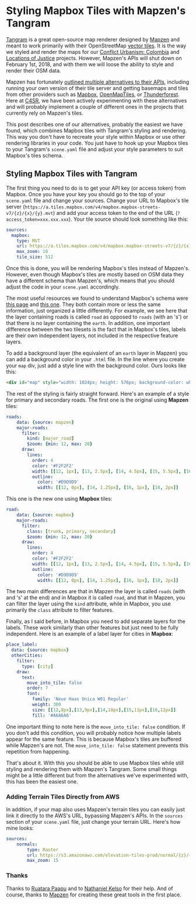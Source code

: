 # Styling Mapbox Tiles with Mapzen's Tangram

[Tangram](https://mapzen.com/products/tangram/) is a great open-source map renderer designed by [Mapzen](https://mapzen.com/) and meant to work primarily with their OpenStreetMap [vector tiles](https://mapzen.com/projects/vector-tiles). It is the way we styled and render the maps for our [Conflict Urbanism: Colombia](c4sr.columbia.edu/conflict-urbanism-colombia) and [Locations of Justice](https://urbanomnibus.net/2017/11/map-location-justice/) projects. However, Mapzen's APIs will shut down on February 1st, 2018, and with them we will loose the ability to style and render their OSM data.

Mapzen has fortunately [outlined multiple alternatives to their APIs](https://mapzen.com/blog/migration/), including running your own version of their tile server and getting basemaps and tiles from other providers such as [Mapbox](https://www.mapbox.com/maps/), [OpenMapTiles](https://openmaptiles.org/), or [Thunderforest](https://thunderforest.com/docs/vector-maps-api/). Here at [C4SR](c4sr.columbia.edu), we have been actively experimenting with these alternatives and will probably implement a couple of different ones in the projects that currently rely on Mapzen's tiles.

This post describes one of our alternatives, probably the easiest we have found, which combines Mapbox tiles with Tangram's styling and rendering. This way you don't have to recreate your style within Mapbox or use other rendering libraries in your code. You just have to hook up your Mapbox tiles to your Tangram's `scene.yaml` file and adjust your style parameters to suit Mapbox's tiles schema.

## Styling Mapbox Tiles with Tangram

The first thing you need to do is to get your API key (or access token) from Mapbox. Once you have your key you should go to the top of your `scene.yaml` file and change your sources. Change your URL to Mapbox's tile server (`https://a.tiles.mapbox.com/v4/mapbox.mapbox-streets-v7/{z}/{x}/{y}.mvt`) and add your access token to the end of the URL (`?access_token=xxx.xxx.xxx`). Your tile source should look something like this:
```yaml
sources:
  mapbox:
    type: MVT
    url: https://a.tiles.mapbox.com/v4/mapbox.mapbox-streets-v7/{z}/{x}/{y}.mvt?access_token=xxx.xxx.xxx
    max_zoom: 16
    tile_size: 512
```

Once this is done, you will be rendering Mapbox's tiles instead of Mapzen's. However, even though Mapbox's tiles are mostly based on OSM data they have a different schema than Mapzen's, which means that you should adjust the code in your `scene.yaml` accordingly.

The most useful resources we found to understand Mapbox's schema were [this page](https://www.mapbox.com/vector-tiles/mapbox-streets-v7/) and [this one](https://www.mapbox.com/studio/tilesets/mapbox.mapbox-streets-v7/). They both contain more or less the same information, just organized a little differently. For example, we see here that the layer containing roads is called `road` as opposed to `roads` (with an 's') or that there is no layer containing the `earth`. In addition, one important difference between the two tilesets is the fact that in Mapbox's tiles, labels are their own independent layers, not included in the respective feature layers.

To add a background layer (the equivalent of an `earth` layer in Mapzen) you can add a background color in your `.html` file. In the line where you create your `map` div, just add a style line with the background color. Ours looks like this:
```html
<div id="map" style="width: 1024px; height: 576px; background-color: white;">
```

The rest of the styling is fairly straight forward. Here's an example of a style for primary and secondary roads. The first one is the original using **Mapzen** tiles:
```yaml
roads:
    data: {source: mapzen}
    major-roads:
      filter:
        kind: [major_road]
        $zoom: {min: 12, max: 20}
      draw:
        lines:
          order: 4
          color: '#F2F2F2'
          width: [[12, 1px], [13, 2.5px], [14, 4.5px], [15, 5.5px], [16, 7.0px], [19, 14m]]
          outline:
            color: '#D9D9D9'
            width: [[12, 0px], [14, 1.25px], [16, 1px], [18, 2px]]
```
This one is the new one using **Mapbox** tiles:
```yaml
road:
    data: {source: mapbox}
    major-roads:
      filter:
        class: [trunk, primary, secondary]
        $zoom: {min: 12, max: 20}
      draw:
        lines:
          order: 4
          color: '#F2F2F2'
          width: [[12, 1px], [13, 2.5px], [14, 4.5px], [15, 5.5px], [16, 7.0px], [19, 14m]]
          outline:
            color: '#D9D9D9'
            width: [[12, 0px], [14, 1.25px], [16, 1px], [18, 2px]]
```
The two main differences are that in Mapzen the layer is called `roads` (with and 's' at the end) and in Mapbox it is called `road`, and that in Mapzen, you can filter the layer using the `kind` attribute, while in Mapbox, you use primarily the `class` attribute to filter features.

Finally, as I said before, in Mapbox you need to add separate layers for the labels. These work similarly than other features but just need to be fully independent. Here is an example of a label layer for cities in **Mapbox**:
```yaml
place_label:
  data: {source: mapbox}
  otherCities:
    filter:
      type: [city]
    draw:
      text:
        move_into_tile: false
        order: 7
        font:
          family: 'Neue Haas Unica W01 Regular'
          weight: 300
          size: [[12,8px],[13,9px],[14,10px],[15,11px],[16,12px]]
          fill: '#A6A6A6'
```
One important thing to note here is the `move_into_tile: false` condition. If you don't add this condition, you will probably notice how multiple labels appear for the same feature. This is because Mapbox's tiles are buffered while Mapzen's are not. The `move_into_tile: false` statement prevents this repetition from happening.

That's about it. With this you should be able to use Mapbox tiles while still styling and rendering them with Mapzen's Tangram. Some small things might be a little different but from the alternatives we've experimented with, this has been the easiest one.

### Adding Terrain Tiles Directly from AWS

In addition, if your map also uses Mapzen's terrain tiles you can easily just link it directly to the AWS's URL, bypassing Mapzen's APIs. In the `sources` section of your `scene.yaml` file, just change your terrain URL. Here's how mine looks:
```yaml
sources:
    normals:
        type: Raster
        url: https://s3.amazonaws.com/elevation-tiles-prod/normal/{z}/{x}/{y}.png
        max_zoom: 15
```

### Thanks

Thanks to [Ruatara Paapu](https://gis.stackexchange.com/users/91712/ruatara-paapu) and to [Nathaniel Kelso](https://twitter.com/kelsosCorner) for their help. And of course, thanks to [Mapzen](https://mapzen.com/) for creating these great tools in the first place.
